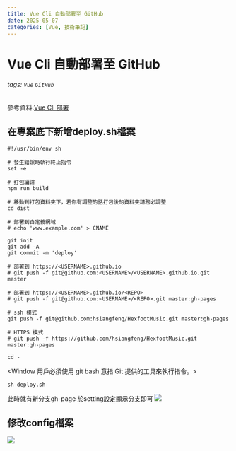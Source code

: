 ```yaml
---
title: Vue Cli 自動部署至 GitHub
date: 2025-05-07
categories: [Vue, 技術筆記]
---
```


# Vue Cli 自動部署至 GitHub
###### tags: `Vue` `GitHub`
參考資料:[Vue Cli 部署](https://cli.vuejs.org/zh/guide/deployment.html#%E6%B7%B7%E5%90%88%E9%83%A8%E7%BD%B2)
## 在專案底下新增deploy.sh檔案
``` 
#!/usr/bin/env sh

# 發生錯誤時執行終止指令
set -e

# 打包編譯
npm run build

# 移動到打包資料夾下，若你有調整的話打包後的資料夾請務必調整
cd dist

# 部署到自定義網域
# echo 'www.example.com' > CNAME

git init
git add -A
git commit -m 'deploy'

# 部署到 https://<USERNAME>.github.io
# git push -f git@github.com:<USERNAME>/<USERNAME>.github.io.git master

# 部署到 https://<USERNAME>.github.io/<REPO>
# git push -f git@github.com:<USERNAME>/<REPO>.git master:gh-pages

# ssh 模式
git push -f git@github.com:hsiangfeng/HexfootMusic.git master:gh-pages

# HTTPS 模式
# git push -f https://github.com/hsiangfeng/HexfootMusic.git master:gh-pages

cd -
```
<Window 用戶必須使用 git bash 意指 Git 提供的工具來執行指令。>
```
sh deploy.sh
```
此時就有新分支gh-page
於setting設定顯示分支即可
![](https://i.imgur.com/5eOm9aM.png)
## 修改config檔案
![](https://i.imgur.com/sU79LUq.png)
